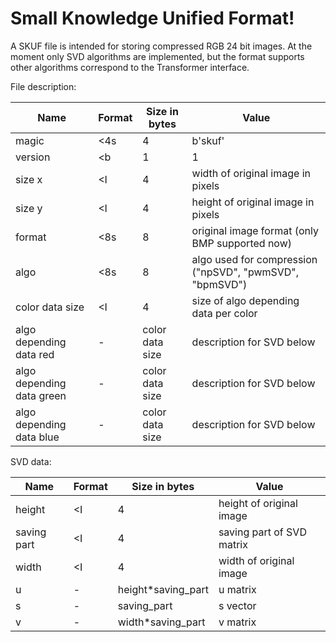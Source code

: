 # Small Knowledge Unified Format!

A SKUF file is intended for storing compressed RGB 24 bit images. At the moment only SVD algorithms are implemented,
but the format supports other algorithms correspond to the Transformer interface.

File description:

| Name                      | Format | Size in bytes   | Value                                                   |
|---------------------------|--------|-----------------|---------------------------------------------------------|
| magic                     | <4s    | 4               | b'skuf'                                                 |
| version                   | <b     | 1               | 1                                                       |
| size x                    | <I     | 4               | width of original image in pixels                       |
| size y                    | <I     | 4               | height of original image in pixels                      |
| format                    | <8s    | 8               | original image format (only BMP supported now)          |
| algo                      | <8s    | 8               | algo used for compression ("npSVD", "pwmSVD", "bpmSVD") |
| color data size           | <I     | 4               | size of algo depending data per color                   |
| algo depending data red   | -      | color data size | description for SVD below                               |
| algo depending data green | -      | color data size | description for SVD below                               |
| algo depending data blue  | -      | color data size | description for SVD below                               |

SVD data:

| Name        | Format | Size in bytes      | Value                     |
|-------------|--------|--------------------|---------------------------|
| height      | <I     | 4                  | height of original image  |
| saving part | <I     | 4                  | saving part of SVD matrix |
| width       | <I     | 4                  | width of original image   |
| u           | -      | height*saving_part | u matrix                  |
| s           | -      | saving_part        | s vector                  |
| v           | -      | width*saving_part  | v matrix                  |

